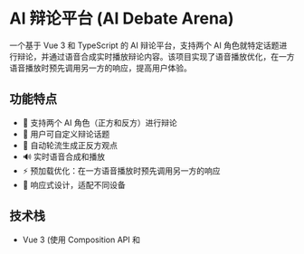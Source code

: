# AI 辩论平台 (AI Debate Arena)

一个基于 Vue 3 和 TypeScript 的 AI 辩论平台，支持两个 AI 角色就特定话题进行辩论，并通过语音合成实时播放辩论内容。该项目实现了语音播放优化，在一方语音播放时预先调用另一方的响应，提高用户体验。

## 功能特点

- 🤖 支持两个 AI 角色（正方和反方）进行辩论
- 🎯 用户可自定义辩论话题
- 🔄 自动轮流生成正反方观点
- 🔊 实时语音合成和播放
- ⚡ 预加载优化：在一方语音播放时预先调用另一方的响应
- 📱 响应式设计，适配不同设备

## 技术栈

- Vue 3 (使用 Composition API 和 <script setup> 语法)
- TypeScript
- Vite
- Axios (用于 API 请求)
- Web Audio API (用于音频处理和播放)
- WebSocket (用于实时语音合成)

大模型可以使用 Deepseek，语音部分使用 COZE 合成语音

## 安装

```
# 克隆项目
git clone <repository-url>
cd AIDebate

# 安装依赖
npm install

# 开发模式运行
npm run dev

```

## 环境变量配置

在项目根目录创建 .env 文件，配置以下环境变量：
注意这个项目是在本地执行，在浏览器使用 API Key 直接拉取 API 执行 ，应用部署到公网上会泄漏 API Key，

```
# API配置
VITE_FEMALE_API_URL=<正方API URL>
VITE_FEMALE_API_KEY=<正方API Key>
VITE_FEMALE_MODEL=<正方使用的模型>

VITE_MALE_API_URL=<反方API URL>
VITE_MALE_API_KEY=<反方API Key>
VITE_MALE_MODEL=<反方使用的模型>

# 辩论配置
VITE_MAX_ROUNDS=<最大辩论轮数，默认为5>

# 语音合成配置
VITE_ACCESS_TOKEN=<语音合成服务的访问令牌>
VITE_POSITIVE_VOICE_ID=<正方语音ID>
VITE_NEGATIVE_VOICE_ID=<反方语音ID>
VITE_WS_URL=<语音合成WebSocket URL>
VITE_ENABLE_TEXT_TO_SPEECH=true  # 是否启用文本到语音转换
```

## 使用指南

打开浏览器连接 http://localhost:5173/

1. 在输入框中输入辩论话题
2. 点击"开始聊天"按钮启动辩论
3. 正方 AI 将首先发表观点，并通过语音播放
4. 语音播放完成后，反方 AI 自动回应
5. 辩论将持续进行，直到达到配置的最大轮数
6. 随时可以点击"结束聊天"按钮停止辩论

## 高级功能

### 预加载优化

为了提高用户体验，项目实现了预加载优化功能：

- 在正方语音播放时，预先调用反方的响应生成
- 在反方语音播放时，预先调用正方的响应生成
- 语音播放完成后，直接使用预加载的响应，减少等待时间

### 语音合成

项目使用 WebSocket 连接到语音合成服务：

- 支持实时流式语音合成
- 分别为正反方配置不同的语音 ID，增强辩论效果
- 使用 Web Audio API 处理和播放音频数据
- 实现了音频缓冲队列，确保流畅播放

## 贡献

欢迎提交问题和改进建议！ walksky@gmail.com

```

```
